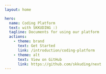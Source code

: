 ```yaml
---
layout: home

hero:
  name: Coding Platform
  text: with SKKUDING :)
  tagline: Documents for using our platform
  actions:
    - theme: brand
      text: Get Started
      link: /introduction/coding-platform
    - theme: alt
      text: View on GitHub
      link: https://github.com/skkuding/next
---
```

